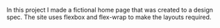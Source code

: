 In this project I made a fictional home page that was created to a design spec. The site uses flexbox and flex-wrap to make the layouts required. 